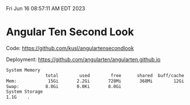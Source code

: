 Fri Jun 16 08:57:11 AM EDT 2023

# Angular Ten Second Look

Code: https://github.com/kusl/angulartensecondlook

Deployment: https://github.com/angularten/angularten.github.io

```bash
System Memory
               total        used        free      shared  buff/cache   available
Mem:            15Gi       2.2Gi       728Mi       368Mi        12Gi        12Gi
Swap:          8.0Gi       0.0Ki       8.0Gi
System Storage
1.1G	.
